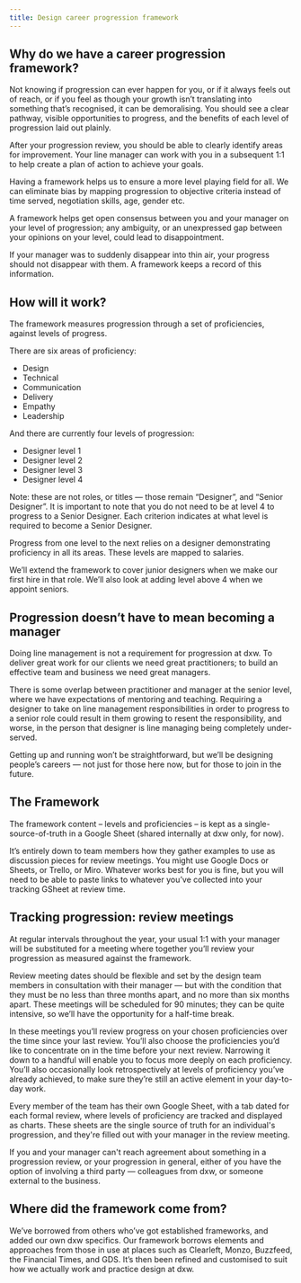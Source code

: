 ```yaml
---
title: Design career progression framework
---
```


## Why do we have a career progression framework?

Not knowing if progression can ever happen for you, or if it always feels out of reach, or if you feel as though your growth isn’t translating into something that’s recognised, it can be demoralising. You should see a clear pathway, visible opportunities to progress, and the benefits of each level of progression laid out plainly.

After your progression review, you should be able to clearly identify areas for improvement. Your line manager can work with you in a subsequent 1:1 to help create a plan of action to achieve your goals.

Having a framework helps us to ensure a more level playing field for all. We can eliminate bias by mapping progression to objective criteria instead of time served, negotiation skills, age, gender etc.

A framework helps get open consensus between you and your manager on your level of progression; any ambiguity, or an unexpressed gap between your opinions on your level, could lead to disappointment.

If your manager was to suddenly disappear into thin air, your progress should not disappear with them. A framework keeps a record of this information.

## How will it work?

The framework measures progression through a set of proficiencies, against levels of progress.

There are six areas of proficiency:

- Design
- Technical
- Communication
- Delivery
- Empathy
- Leadership

And there are currently four levels of progression:

- Designer level 1
- Designer level 2
- Designer level 3
- Designer level 4

Note: these are not roles, or titles — those remain “Designer”, and “Senior Designer”. It is important to note that you do not need to be at level 4 to progress to a Senior Designer. Each criterion indicates at what level is required to become a Senior Designer.

Progress from one level to the next relies on a designer demonstrating proficiency in all its areas. These levels are mapped to salaries.

We’ll extend the framework to cover junior designers when we make our first hire in that role. We’ll also look at adding level above 4 when we appoint seniors.

## Progression doesn’t have to mean becoming a manager

Doing line management is not a requirement for progression at dxw. To deliver great work for our clients we need great practitioners; to build an effective team and business we need great managers.

There is some overlap between practitioner and manager at the senior level, where we have expectations of mentoring and teaching. Requiring a designer to take on line management responsibilities in order to progress to a senior role could result in them growing to resent the responsibility, and worse, in the person that designer is line managing being completely under-served.

Getting up and running won’t be straightforward, but we’ll be designing people’s careers — not just for those here now, but for those to join in the future.

## The Framework

The framework content – levels and proficiencies – is kept as a single-source-of-truth in a Google Sheet (shared internally at dxw only, for now).

It’s entirely down to team members how they gather examples to use as discussion pieces for review meetings. You might use Google Docs or Sheets, or Trello, or Miro. Whatever works best for you is fine, but you will need to be able to paste links to whatever you’ve collected into your tracking GSheet at review time.

## Tracking progression: review meetings

At regular intervals throughout the year, your usual 1:1 with your manager will be substituted for a meeting where together you’ll review your progression as measured against the framework.

Review meeting dates should be flexible and set by the design team members in consultation with their manager — but with the condition that they must be no less than three months apart, and no more than six months apart. These meetings will be scheduled for 90 minutes; they can be quite intensive, so we’ll have the opportunity for a half-time break.

In these meetings you’ll review progress on your chosen proficiencies over the time since your last review. You’ll also choose the proficiencies you’d like to concentrate on in the time before your next review. Narrowing it down to a handful will enable you to focus more deeply on each proficiency. You’ll also occasionally look retrospectively at levels of proficiency you’ve already achieved, to make sure they’re still an active element in your day-to-day work.

Every member of the team has their own Google Sheet, with a tab dated for each formal review, where levels of proficiency are tracked and displayed as charts. These sheets are the single source of truth for an individual's progression, and they're filled out with your manager in the review meeting.

If you and your manager can't reach agreement about something in a progression review, or your progression in general, either of you have the option of involving a third party — colleagues from dxw, or someone external to the business.

## Where did the framework come from?

We’ve borrowed from others who’ve got established frameworks, and added our own dxw specifics. Our framework borrows elements and approaches from those in use at places such as Clearleft, Monzo, Buzzfeed, the Financial Times, and GDS. It’s then been refined and customised to suit how we actually work and practice design at dxw.
